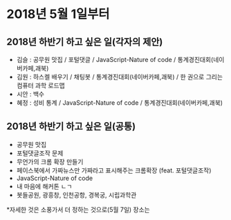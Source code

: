 # 2018년 5월 1일부터

## 2018년 하반기 하고 싶은 일(각자의 제안)
- 김슬 : 공무원 맛집 / 포털댓글 / JavaScript-Nature of code / 통계경진대회(네이버카페,괘북)
- 김원 : 하스켈 배우기 / 채팅봇 / 통계경진대회(네이버카페,괘북) / 한 권으로 그리는 컴퓨터 과학 로드맵
- 시안 : 백수
- 혜정 : 성비 통계 / JavaScript-Nature of code / 통계경진대회(네이버카페,괘북)


## 2018년 하반기 하고 싶은 일(공통)
- 공무원 맛집
- 포털댓글조작 문제
- 무언가의 크롬 확장 만들기
- 페이스북에서 가짜뉴스만 가짜라고 표시해주는 크롬확장 (feat. 포털댓글조작)
- JavaScript-Nature of code
- 내 마음에 해커톤 ㄴㄱ
- 봇들공원, 광흥창, 인천공항, 경복궁, 시립과학관


*자세한 것은 소풍가서 더 정하는 것으로(5월 7일)
장소는 



